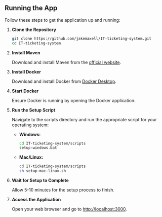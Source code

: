## Running the App

Follow these steps to get the application up and running:

1. **Clone the Repository**

   ```bash
   git clone https://github.com/jakemaxell/IT-ticketing-system.git
   cd IT-ticketing-system
   ```

2. **Install Maven**

   Download and install Maven from the [official website](https://maven.apache.org/download.cgi).

3. **Install Docker**

   Download and install Docker from [Docker Desktop](https://www.docker.com/products/docker-desktop/).

4. **Start Docker**

   Ensure Docker is running by opening the Docker application.

5. **Run the Setup Script**

   Navigate to the scripts directory and run the appropriate script for your operating system:

   - **Windows:**

     ```bash
     cd IT-ticketing-system/scripts
     setup-windows.bat
     ```

   - **Mac/Linux:**

     ```bash
     cd IT-ticketing-system/scripts
     sh setup-mac-linux.sh
     ```

6. **Wait for Setup to Complete**

   Allow 5-10 minutes for the setup process to finish.

7. **Access the Application**

   Open your web browser and go to [http://localhost:3000](http://localhost:3000).
